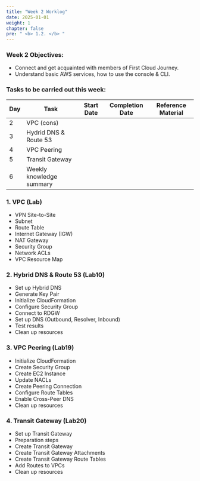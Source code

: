 ```yaml
---
title: "Week 2 Worklog"
date: 2025-01-01
weight: 1
chapter: false
pre: " <b> 1.2. </b> "
---
```

### Week 2 Objectives:

* Connect and get acquainted with members of First Cloud Journey.
* Understand basic AWS services, how to use the console & CLI.

### Tasks to be carried out this week:

| Day | Task                     | Start Date | Completion Date | Reference Material |
| --- | ------------------------ | ---------- | --------------- | ------------------ |
| 2   | VPC (cons)               |            |                 |                    |
| 3   | Hydrid DNS & Route 53    |            |                 |                    |
| 4   | VPC Peering              |            |                 |                    |
| 5   | Transit Gateway          |            |                 |                    |
| 6   | Weekly knowledge summary |            |                 |                    |



### 1. VPC (Lab)

- VPN Site-to-Site
- Subnet
- Route Table
- Internet Gateway (IGW)
- NAT Gateway
- Security Group
- Network ACLs
- VPC Resource Map

### 2. Hybrid DNS & Route 53 (Lab10)

- Set up Hybrid DNS
- Generate Key Pair
- Initialize CloudFormation
- Configure Security Group
- Connect to RDGW
- Set up DNS (Outbound, Resolver, Inbound)
- Test results
- Clean up resources

### 3. VPC Peering (Lab19)

- Initialize CloudFormation
- Create Security Group
- Create EC2 Instance
- Update NACLs
- Create Peering Connection
- Configure Route Tables
- Enable Cross-Peer DNS
- Clean up resources

### 4. Transit Gateway (Lab20)

- Set up Transit Gateway
- Preparation steps
- Create Transit Gateway
- Create Transit Gateway Attachments
- Create Transit Gateway Route Tables
- Add Routes to VPCs
- Clean up resources
